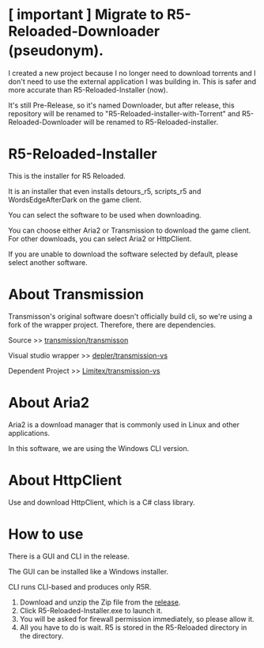 # [ important ] Migrate to R5-Reloaded-Downloader (pseudonym).　

I created a new project because I no longer need to download torrents and I don't need to use the external application I was building in.
This is safer and more accurate than R5-Reloaded-Installer (now).

It's still Pre-Release, so it's named Downloader, but after release, this repository will be renamed to "R5-Reloaded-installer-with-Torrent" and R5-Reloaded-Downloader will be renamed to R5-Reloaded-installer.

# R5-Reloaded-Installer

This is the installer for R5 Reloaded.

It is an installer that even installs detours_r5, scripts_r5 and WordsEdgeAfterDark on the game client.

You can select the software to be used when downloading.

You can choose either Aria2 or Transmission to download the game client. For other downloads, you can select Aria2 or HttpClient.

If you are unable to download the software selected by default, please select another software.

# About Transmission
Transmisson's original software doesn't officially build cli, so we're using a fork of the wrapper project.
Therefore, there are dependencies.

Source >> [transmission/transmisson](https://github.com/transmission/transmission)

Visual studio wrapper >> [depler/transmission-vs](https://github.com/depler/transmission-vs)

Dependent Project >> [Limitex/transmission-vs](https://github.com/Limitex/transmission-vs)

# About Aria2

Aria2 is a download manager that is commonly used in Linux and other applications.

In this software, we are using the Windows CLI version.

# About HttpClient

Use and download HttpClient, which is a C# class library.

# How to use

There is a GUI and CLI in the release.

The GUI can be installed like a Windows installer.

CLI runs CLI-based and produces only R5R.

1. Download and unzip the Zip file from the [release](https://github.com/Limitex/R5-Reloaded-Installer/releases).
2. Click R5-Reloaded-Installer.exe to launch it.
3. You will be asked for firewall permission immediately, so please allow it.
4. All you have to do is wait. R5 is stored in the R5-Reloaded directory in the directory.
